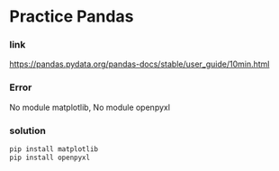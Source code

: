 # Practice Pandas
### link
https://pandas.pydata.org/pandas-docs/stable/user_guide/10min.html

### Error
No module matplotlib, No module openpyxl

### solution
```py
pip install matplotlib
pip install openpyxl
```

